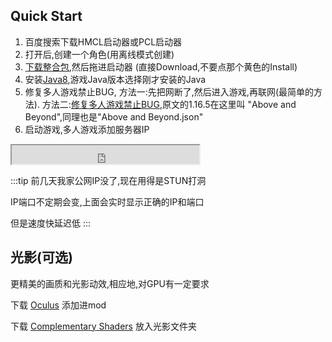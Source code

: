 ## Quick Start
1. 百度搜索下载HMCL启动器或PCL启动器
2. 打开后,创建一个角色(用离线模式创建)
3. [下载整合包](https://www.curseforge.com/minecraft/modpacks/create-above-and-beyond/files/all?page=1&pageSize=1),然后拖进启动器 (直接Download,不要点那个黄色的Install)
4. 安装[Java8](https://www.java.com/zh-CN/download/),游戏Java版本选择刚才安装的Java
5. 修复多人游戏禁止BUG, 方法一:先把网断了,然后进入游戏,再联网(最简单的方法). 方法二:[修复多人游戏禁止BUG](https://www.bilibili.com/opus/809176150977806377),原文的1.16.5在这里叫 "Above and Beyond",同理也是"Above and Beyond.json"
6. 启动游戏,多人游戏添加服务器IP

<iframe src="https://ini.msdzls.sumk.top/get_ip" style="height:30px"></iframe>

:::tip
前几天我家公网IP没了,现在用得是STUN打洞

IP端口不定期会变,上面会实时显示正确的IP和端口

但是速度快延迟低
:::

## 光影(可选)

更精美的画质和光影动效,相应地,对GPU有一定要求

下载 [Oculus](https://modrinth.com/mod/oculus?version=1.16.5&loader=forge) 添加进mod

下载 [Complementary Shaders](https://modrinth.com/shader/complementary-reimagined?version=1.16.5&loader=iris) 放入光影文件夹
